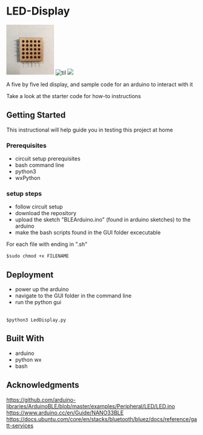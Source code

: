 # LED-Display

<img src= images/9.jpg width="25%"> ![til](.images/movie.png) <img src= images/movie.mp4 width="25%">

A five by five led display, and sample code for an arduino to interact with it 

Take a look at the starter code for how-to instructions

## Getting Started

This instructional will help guide you in testing this project at home

### Prerequisites

- circuit setup prerequisites
- bash command line
- python3
- wxPython


### setup steps

- follow circuit setup
- download the repository
- upload the sketch "BLEArduino.ino" (found in arduino sketches) to the arduino
- make the bash scripts found in the GUI folder excecutable

For each file with ending in ".sh"

```
$sudo chmod +x FILENAME
```

## Deployment

- power up the arduino
- navigate to the GUI folder in the command line
- run the python gui

```

$python3 LedDisplay.py

```


## Built With


- arduino
- python wx
- bash 


## Acknowledgments

https://github.com/arduino-libraries/ArduinoBLE/blob/master/examples/Peripheral/LED/LED.ino  
https://www.arduino.cc/en/Guide/NANO33BLE  
https://docs.ubuntu.com/core/en/stacks/bluetooth/bluez/docs/reference/gatt-services
